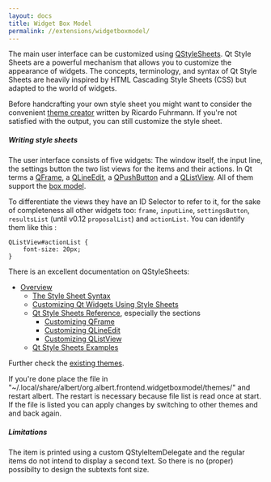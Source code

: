 ```yaml
---
layout: docs
title: Widget Box Model
permalink: //extensions/widgetboxmodel/
---
```


The main user interface can be customized using [QStyleSheets](http://doc.qt.io/qt-5/stylesheet.html). Qt Style Sheets are a powerful mechanism that allows you to customize the appearance of widgets. The concepts, terminology, and syntax of Qt Style Sheets are heavily inspired by HTML Cascading Style Sheets (CSS) but adapted to the world of widgets.

Before handcrafting your own style sheet you might want to consider the convenient [theme creator](//extensions/widgetboxmodel/themecreator/) written by Ricardo Fuhrmann. If you're not satisfied with the output, you can still customize the style sheet.

##### Writing style sheets

The user interface consists of five widgets: The window itself, the input line, the settings button the two list views for the items and their actions. In Qt terms a [QFrame](http://doc.qt.io/qt-5/qframe.html), a [QLineEdit](http://doc.qt.io/qt-5/qlineedit.html), a [QPushButton](http://doc.qt.io/qt-5/qpushbutton.html) and a [QListView](http://doc.qt.io/qt-5/qlistview.html). All of them support the [box model](http://doc.qt.io/qt-5/stylesheet-customizing.html).

To differentiate the views they have an ID Selector to refer to it, for the sake of completeness all other widgets too: `frame`, `inputLine`, `settingsButton`, `resultsList` (until v0.12 `proposalList`) and `actionList`. You can identify them like this :

```
QListView#actionList {
	font-size: 20px;
}
```

There is an excellent documentation on QStyleSheets:

- [Overview](http://doc.qt.io/qt-5/stylesheet.html)
  - [The Style Sheet Syntax](http://doc.qt.io/qt-5/stylesheet-syntax.html)
  - [Customizing Qt Widgets Using Style Sheets](http://doc.qt.io/qt-5/stylesheet-customizing.html)
  - [Qt Style Sheets Reference](http://doc.qt.io/qt-5/stylesheet-reference.html ), especially the sections
    - [Customizing QFrame](http://doc.qt.io/qt-5/stylesheet-examples.html#customizing-qframe)
    - [Customizing QLineEdit](http://doc.qt.io/qt-5/stylesheet-examples.html#customizing-qlineedit)
    - [Customizing QListView](http://doc.qt.io/qt-5/stylesheet-examples.html#customizing-qlistview)
  - [Qt Style Sheets Examples](http://doc.qt.io/qt-5/stylesheet-examples.html)

Further check the [existing themes](https://github.com/albertlauncher/plugins/tree/master/widgetboxmodel/share/themes).

If you're done place the file in "~/.local/share/albert/org.albert.frontend.widgetboxmodel/themes/" and restart albert. The restart is necessary because file list is read once at start. If the file is listed you can apply changes by switching to other themes and and back again.

##### Limitations

The item is printed using a custom QStyleItemDelegate and the regular items do not intend to display a second text. So there is no (proper) possibilty to design the subtexts font size.

